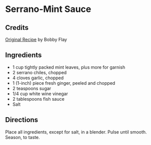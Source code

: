 # Serrano-Mint Sauce 

## Credits

[Original Recipe](http://www.foodnetwork.com/food/recipes/recipe/0,1977,FOOD_9936_27271,00.html "http://www.foodnetwork.com/food/recipes/recipe/0,1977,FOOD 9936 27271,00.html") by Bobby Flay

## Ingredients

- 1 cup tightly packed mint leaves, plus more for garnish 
- 2 serrano chiles, chopped 
- 4 cloves garlic, chopped 
- 1 (1-inch) piece fresh ginger, peeled and chopped 
- 2 teaspoons sugar 
- 1/4 cup white wine vinegar 
- 2 tablespoons fish sauce 
- Salt

## Directions

Place all ingredients, except for salt, in a blender. Pulse until smooth. Season, to taste.

